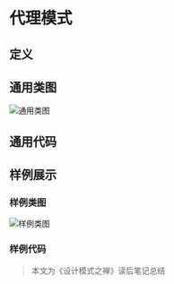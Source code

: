 # 代理模式

## 定义


## 通用类图
![通用类图](通用类图.png)

## 通用代码

## 样例展示

### 样例类图
![样例类图](样例类图.png)

### 样例代码

> 本文为《设计模式之禅》读后笔记总结